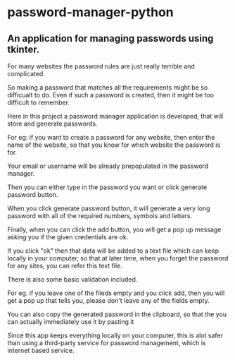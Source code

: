 # password-manager-python

## An application for managing passwords using tkinter.

For many websites the password rules are just really terrible and complicated.

So making a password that matches all the requirements might be so difficualt to do. Even if such a password is created, then it might be too difficult to remember.

Here in this project a password manager application is developed, that will store and generate passwords.

For eg: if you want to create a password for any website, then enter the name of the website, so that you know for which website the password is for.

Your email or username will be already prepopulated in the password manager.

Then you can either type in the password you want or click generate password button.

When you click generate password button, it will generate a very long password with all of the required numbers, symbols and letters. 

Finally, when you can click the add button, you will get a pop up message asking you if the given credentials are ok.

If you click "ok" then that data will be added to a text file which can keep locally in your computer, so that at later time, when you forget the password for any sites, you can refer this text file. 

There is also some basic validation included.

For eg. if you leave one of the fileds empty and you click add, then you will get a pop up that tells you, please don't leave any of the fields empty.

You can also copy the generated password in the clipboard, so that the you can actually immediately use it by pasting it

Since this app keeps everything locally on your computer, this is alot safer than using a third-party service for password management, which is internet based service.

  

